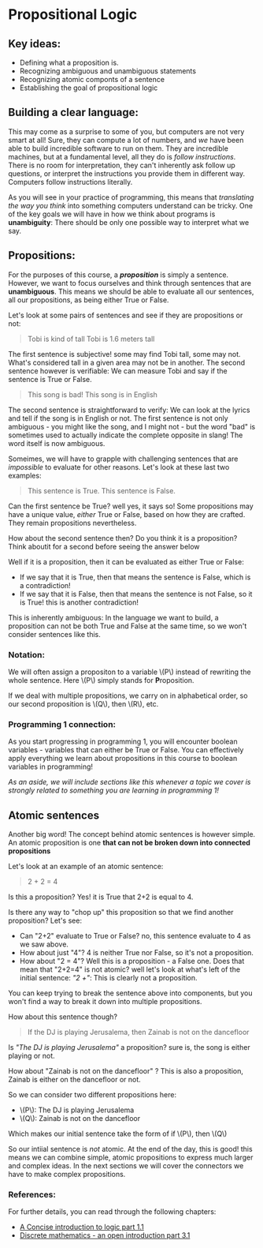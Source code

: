 # Propositional Logic

## Key ideas:
- Defining what a proposition is.
- Recognizing ambiguous and unambiguous statements
- Recognizing atomic componts of a sentence
- Establishing the goal of propositional logic

## Building a clear language:

This may come as a surprise to some of you, but computers are not very smart at all! Sure, they can compute a lot of numbers, and *we* have been able to build incredible software to run on them. They are incredible machines, but at a fundamental level, all they do is *follow instructions*. There is no room for interpretation, they can't inherently ask follow up questions, or interpret the instructions you provide them in different way. Computers follow instructions literally. 

As you will see in your practice of programming, this means that *translating the way you think* into something computers understand can be tricky. One of the key goals we will have in how we think about programs is **unambiguity**: There should be only one possible way to interpret what we say. 

## Propositions:

For the purposes of this course, a ***proposition*** is simply a sentence. However, we want to focus ourselves and think through sentences that are **unambiguous**. This means we should be able to evaluate all our sentences, all our propositions, as being either True or False. 

Let's look at some pairs of sentences and see if they are propositions or not:

> Tobi is kind of tall
> Tobi is 1.6 meters tall

The first sentence is subjective! some may find Tobi tall, some may not. What's considered tall in a given area may not be in another. The second sentence however is verifiable: We can measure Tobi and say if the sentence is True or False. 

> This song is bad!
> This song is in English

The second sentence is straightforward to verify: We can look at the lyrics and tell if the song is in English or not. The first sentence is not only ambiguous - you might like the song, and I might not - but the word "bad" is sometimes used to actually indicate the complete opposite in slang! The word itself is now ambiguous. 

Someimes, we will have to grapple with challenging sentences that are *impossible* to evaluate for other reasons. Let's look at these last two examples:
> This sentence is True. 
> This sentence is False.

Can the first sentence be True? well yes, it says so! Some propositions may have a unique value, *either* True or False, based on how they are crafted. They remain propositions nevertheless. 

How about the second sentence then? Do you think it is a proposition? Think aboutit for a second before seeing the answer below

Well if it is a proposition, then it can be evaluated as either True or False:
- If we say that it is True, then that means the sentence is False, which is a contradiction!
- If we say that it is False, then that means the sentence is not False, so it is True! this is another contradiction!

This is inherently ambiguous: In the language we want to build, a proposition can not be both True and False at the same time, so we won't consider sentences like this.

### Notation:

We will often assign a propositon to a variable \\(P\\) instead of rewriting the whole sentence. Here \\(P\\) simply stands for **P**roposition. 

If we deal with multiple propositions, we carry on in alphabetical order, so our second proposition is \\(Q\\), then \\(R\\), etc.

### Programming 1 connection:
As you start progressing in programming 1, you will encounter boolean variables - variables that can either be True or False. You can effectively apply everything we learn about propositions in this course to boolean variables in programming!

*As an aside, we will include sections like this whenever a topic we cover is strongly related to something you are learning in programming 1!*

## Atomic sentences

Another big word! The concept behind atomic sentences is however simple. An atomic proposition is one **that can not be broken down into connected propositions**

Let's look at an example of an atomic sentence: 
> 2 + 2 = 4

Is this a proposition? Yes! it is True that 2+2 is equal to 4. 

Is there any way to "chop up" this proposition so that we find another proposition? Let's see:
- Can "2+2" evaluate to True or False? no, this sentence evaluate to 4 as we saw above. 
- How about just "4"? 4 is neither True nor False, so it's not a proposition.
- How about "2 = 4"? Well this is a proposition - a False one. Does that mean that "2+2=4" is not atomic? well let's look at what's left of the initial sentence: *"2 +"*: This is clearly not a proposition. 

You can keep trying to break the sentence above into components, but you won't find a way to break it down into multiple propositions. 

How about this sentence though?

> If the DJ is playing Jerusalema, then Zainab is not on the dancefloor

Is *"The DJ is playing Jerusalema"* a proposition? sure is, the song is either playing or not.

How about "Zainab is not on the dancefloor" ? This is also a proposition, Zainab is either on the dancefloor or not.

So we can consider two different propositions here:
- \\(P\\): The DJ is playing Jerusalema
- \\(Q\\): Zainab is not on the dancefloor

Which makes our initial sentence take the form of if \\(P\\), then  \\(Q\\)

So our intiial sentence is *not* atomic. At the end of the day, this is good! this means we can combine simple, atomic propositions to express much larger and complex ideas. In the next sections we will cover the connectors we have to make complex propositions.

### References:
For further details, you can read through the following chapters:
- [A Concise introduction to logic part 1.1](https://open.umn.edu/opentextbooks/textbooks/452)
- [Discrete mathematics - an open introduction part 3.1](http://discrete.openmathbooks.org/dmoi3/sec_propositional.html)

